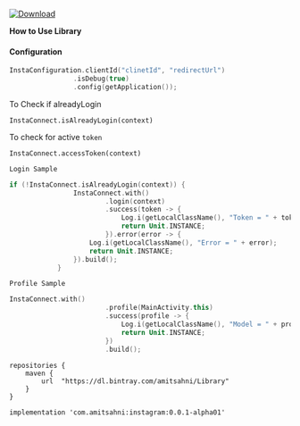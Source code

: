 [ ![Download](https://api.bintray.com/packages/amitsahni/Library/instagram/images/download.svg) ](https://bintray.com/amitsahni/Library/instagram/_latestVersion)

**How to Use Library**


#### Configuration

```kotlin
InstaConfiguration.clientId("clinetId", "redirectUrl")
                .isDebug(true)
                .config(getApplication());
```


To Check if alreadyLogin 

```
InstaConnect.isAlreadyLogin(context)
```

To check for active `token`

```
InstaConnect.accessToken(context)
```

`Login Sample`

```kotlin
if (!InstaConnect.isAlreadyLogin(context)) {
                InstaConnect.with()
                        .login(context)
                        .success(token -> {
                            Log.i(getLocalClassName(), "Token = " + token);
                            return Unit.INSTANCE;
                        }).error(error -> {
                    Log.i(getLocalClassName(), "Error = " + error);
                    return Unit.INSTANCE;
                }).build();
            }
```


`Profile Sample`

```kotlin
InstaConnect.with()
                        .profile(MainActivity.this)
                        .success(profile -> {
                            Log.i(getLocalClassName(), "Model = " + profile.toString());
                            return Unit.INSTANCE;
                        })
                        .build();
```


```
repositories {
    maven {
        url  "https://dl.bintray.com/amitsahni/Library" 
    }
}
```

```
implementation 'com.amitsahni:instagram:0.0.1-alpha01'
```